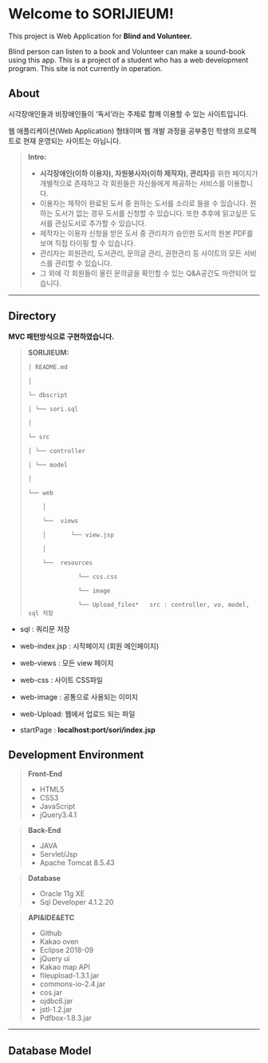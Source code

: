 
# Welcome to SORIJIEUM!

This project is Web Application for  **Blind and Volunteer.**

Blind person can listen to a book and Volunteer can make a sound-book using this app. This is a project of a student who has a web development program. This site is not currently in operation.

## About

시각장애인들과 비장애인들이 ‘독서’라는 주제로 함께 이용할 수 있는 사이트입니다.

웹 애플리케이션(Web Application) 형태이며 웹 개발 과정을 공부중인 학생의 프로젝트로 현재 운영되는 사이트는 아닙니다.

> **Intro:**
> 
> -   **시각장애인(이하 이용자), 자원봉사자(이하 제작자), 관리자**를 위한 페이지가 개별적으로 존재하고 각 회원들은 자신들에게 제공하는 서비스를 이용합니다.
> -   이용자는 제작이 완료된 도서 중 원하는 도서를 소리로 들을 수 있습니다. 원하는 도서가 없는 경우 도서를 신청할 수 있습니다. 또한 추후에 읽고싶은 도서를 관심도서로 추가할 수 있습니다.
> -   제작자는 이용자 신청을 받은 도서 중 관리자가 승인한 도서의 원본 PDF를 보며 직접 타이핑 할 수 있습니다.
> -   관리자는 회원관리, 도서관리, 문의글 관리, 권한관리 등 사이트의 모든 서비스를 관리할 수 있습니다.
> -   그 외에 각 회원들이 올린 문의글을 확인할 수 있는 Q&A공간도 마련되어 있습니다.

----------

## Directory

**MVC 패턴방식으로 구현하였습니다.**

> **SORIJIEUM:**
> ```
> │ README.md
> 
> │
> 
> └─ dbscript
> 
> │ └── sori.sql
> 
> │
> 
> └─ src
> 
> │ └── controller
> 
> │ └── model
> 
> │
> 
> └── web
> 
>     │ 
> 
>     └──  views 
> 
>     │       └── view.jsp 
> 
>     │ 
> 
>     └──  resources 
> 
>               └── css.css 
> 
>               └── image 
> 
>               └── Upload_files*   src : controller, vo, model, sql 저장
> 
> ```

-   sql : 쿼리문 저장
    
-   web-index.jsp : 시작페이지 (회원 메인페이지)
    
-   web-views : 모든 view 페이지
    
-   web-css : 사이트 CSS파일
    
-   web-image : 공통으로 사용되는 이미지
    
-   web-Upload: 웹에서 업로드 되는 파일
    
-   startPage :  **localhost:port/sori/index.jsp**
    

## Development Environment
> **Front-End**
> 
> - HTML5
> - CSS3
> - JavaScript
> - jQuery3.4.1

> **Back-End**
> 
> - JAVA
> - Servlet/Jsp
> - Apache Tomcat 8.5.43

> **Database**
> 
> -   Oracle 11g XE
> -   Sql Developer 4.1.2.20

> **API&IDE&ETC**
> 
> -  Github
> - Kakao oven
> - Eclipse 2018-09
> - jQuery ui
> - Kakao map API
> - fileupload-1.3.1.jar
> - commons-io-2.4.jar
> - cos.jar
> - ojdbc6.jar
> - jstl-1.2.jar
> - Pdfbox-1.8.3.jar

----------

## Database Model

